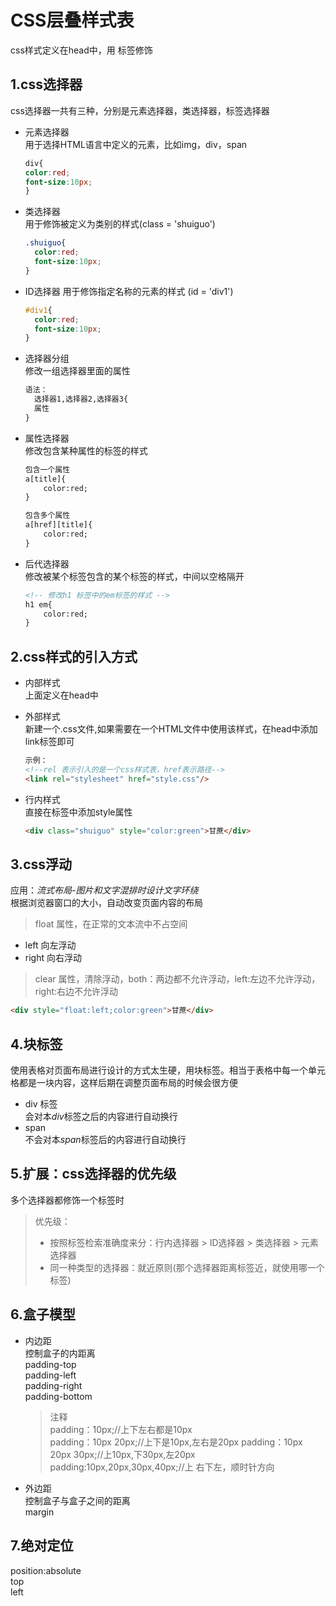 # CSS层叠样式表
css样式定义在head中，用<style> </style> 标签修饰

## 1.css选择器
css选择器一共有三种，分别是元素选择器，类选择器，标签选择器
* 元素选择器  
  用于选择HTML语言中定义的元素，比如img，div，span 
    ```css
    div{
    color:red;
    font-size:10px;
    }
    ```
* 类选择器  
  用于修饰被定义为类别的样式(class = 'shuiguo')
  
  ```css
  .shuiguo{
    color:red;
    font-size:10px; 
  }
  ```
* ID选择器
  用于修饰指定名称的元素的样式  (id = 'div1')
  
  ```css
  #div1{
    color:red;
    font-size:10px;
  }
  ```
* 选择器分组    
  修改一组选择器里面的属性  
  ```html  
  语法：
    选择器1,选择器2,选择器3{  
    属性  
  }
  ```
* 属性选择器  
  修改包含某种属性的标签的样式  
    ```html
    包含一个属性
    a[title]{
        color:red;
    }
    ```
    ```html
    包含多个属性  
    a[href][title]{
        color:red;
    }
    ```
* 后代选择器  
  修改被某个标签包含的某个标签的样式，中间以空格隔开
  ```html
  <!-- 修改h1 标签中的em标签的样式 -->
  h1 em{
      color:red;
  }
  ```


## 2.css样式的引入方式
* 内部样式   
  上面定义在head中
* 外部样式   
  新建一个.css文件,如果需要在一个HTML文件中使用该样式，在head中添加link标签即可
  ```html
  示例：
  <!--rel 表示引入的是一个css样式表，href表示路径-->
  <link rel="stylesheet" href="style.css"/>
  ```
* 行内样式    
  直接在标签中添加style属性  
  
  ```html
  <div class="shuiguo" style="color:green">甘蔗</div>
  ```

## 3.css浮动  
应用：*流式布局-图片和文字混排时设计文字环绕*  
根据浏览器窗口的大小，自动改变页面内容的布局   
> float 属性，在正常的文本流中不占空间
  * left 向左浮动
  * right 向右浮动
> clear 属性，清除浮动，both：两边都不允许浮动，left:左边不允许浮动，right:右边不允许浮动    


```html  
<div style="float:left;color:green">甘蔗</div>
```


##  4.块标签   
使用表格对页面布局进行设计的方式太生硬，用块标签。相当于表格中每一个单元格都是一块内容，这样后期在调整页面布局的时候会很方便
* div 标签   
  会对本*div*标签之后的内容进行自动换行
* span   
  不会对本*span*标签后的内容进行自动换行

##  5.扩展：css选择器的优先级   
多个选择器都修饰一个标签时
> 优先级：  
> * 按照标签检索准确度来分：行内选择器 > ID选择器 > 类选择器 > 元素选择器  
> * 同一种类型的选择器：就近原则(那个选择器距离标签近，就使用哪一个标签)

##  6.盒子模型  
* 内边距   
  控制盒子的内距离  
  padding-top  
  padding-left  
  padding-right  
  padding-bottom 
  >注释  
  padding：10px;//上下左右都是10px  
  padding：10px 20px;//上下是10px,左右是20px 
  padding：10px 20px 30px;//上10px,下30px,左20px  
  padding:10px,20px,30px,40px;//上 右下左，顺时针方向
* 外边距  
  控制盒子与盒子之间的距离  
  margin

## 7.绝对定位  
position:absolute  
top  
left
